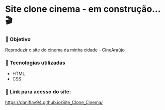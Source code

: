 # Site clone cinema - em construção...🎬

### 📌 Objetivo

Reproduzir o site do cinema da minha cidade - CineAraújo

### 📌 Tecnologias utilizadas

- HTML
- CSS

### 📌 Link para acesso do site:

https://daniflav94.github.io/Site_Clone_Cinema/


